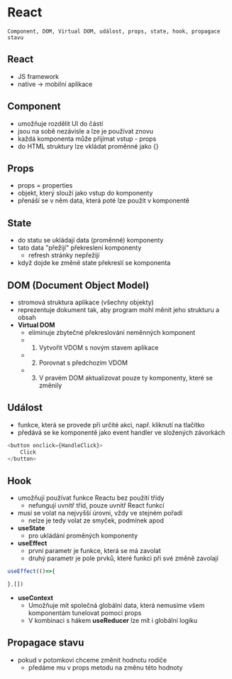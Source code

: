 # React

`Component, DOM, Virtual DOM, událost, props, state, hook, propagace stavu`

## React

- JS framework
- native -> mobilní aplikace

## Component

- umožňuje rozdělit UI do částí
- jsou na sobě nezávisle a lze je používat znovu
- každá komponenta může přijímat vstup - props
- do HTML struktury lze vkládat proměnné jako {}

## Props

- props = properties
- objekt, který slouží jako vstup do komponenty
- přenáší se v něm data, která poté lze použít v komponentě

## State

- do statu se ukládají data (proměnné) komponenty
- tato data "přežijí" překreslení komponenty
  - refresh stránky nepřežijí
- když dojde ke změně state překreslí se komponenta

## DOM (Document Object Model)

- stromová struktura aplikace (všechny objekty)
- reprezentuje dokument tak, aby program mohl měnit jeho strukturu a obsah
- **Virtual DOM**
  - eliminuje zbytečné překreslování neměnných komponent
  - 1. Vytvořit VDOM s novým stavem aplikace
  - 2. Porovnat s předchozím VDOM
  - 3. V pravém DOM aktualizovat pouze ty komponenty, které se změnily

## Událost

- funkce, která se provede při určité akci, např. kliknutí na tlačítko
- předává se ke komponentě jako event handler ve složených závorkách

```JavaScript
<button onclick={HandleClick}>
    Click
</button>
```

## Hook

- umožňují používat funkce Reactu bez použití třídy
  - nefungují uvnitř tříd, pouze uvnitř React funkcí
- musí se volat na nejvyšší úrovni, vždy ve stejném pořadí
  - nelze je tedy volat ze smyček, podmínek apod
- **useState**
  - pro ukládání proměných komponenty
- **useEffect**
  - první parametr je funkce, která se má zavolat
  - druhý parametr je pole prvků, které funkci při své změně zavolají

```JavaScript
useEffect(()=>{

},[])
```

- **useContext**
  - Umožňuje mít společná globální data, která nemusíme všem komponentám tunelovat pomocí props
  - V kombinaci s hákem **useReducer** lze mít i globální logiku

## Propagace stavu

- pokud v potomkovi chceme změnit hodnotu rodiče
  - předáme mu v props metodu na změnu této hodnoty
